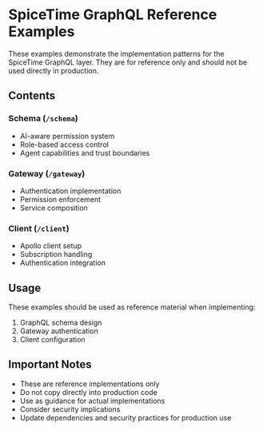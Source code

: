 # SpiceTime GraphQL Reference Examples

These examples demonstrate the implementation patterns for the SpiceTime GraphQL layer.
They are for reference only and should not be used directly in production.

## Contents

### Schema (`/schema`)

- AI-aware permission system
- Role-based access control
- Agent capabilities and trust boundaries

### Gateway (`/gateway`)

- Authentication implementation
- Permission enforcement
- Service composition

### Client (`/client`)

- Apollo client setup
- Subscription handling
- Authentication integration

## Usage

These examples should be used as reference material when implementing:

1. GraphQL schema design
2. Gateway authentication
3. Client configuration

## Important Notes

- These are reference implementations only
- Do not copy directly into production code
- Use as guidance for actual implementations
- Consider security implications
- Update dependencies and security practices for production use
